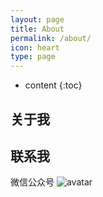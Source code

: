 ```yaml
---
layout: page
title: About
permalink: /about/
icon: heart
type: page
---
```


* content
{:toc}

## 关于我



## 联系我

微信公众号
![avatar](https://xcode.show/x//images/weixingongzhonghao.jpg)




